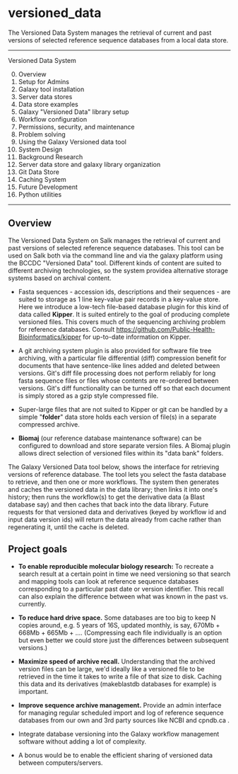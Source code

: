 # versioned_data
The Versioned Data System manages the retrieval of current and past versions of selected reference sequence databases from a local data store.

---

Versioned Data System

0. Overview
1. Setup for Admins
  1. Galaxy tool installation
  2. Server data stores
  3. Data store examples
  4. Galaxy "Versioned Data" library setup
  5. Workflow configuration
  6. Permissions, security, and maintenance
  7. Problem solving
2. Using the Galaxy Versioned data tool
3. System Design
4. Background Research
5. Server data store and galaxy library organization
6. Git Data Store
7. Caching System
8. Future Development
9. Python utilities

---

## Overview

The Versioned Data System on Salk manages the retrieval of current and past versions of selected reference sequence databases.  This tool can be used on Salk both via the command line and via the galaxy platform using the BCCDC "Versioned Data" tool.  Different kinds of content are suited to different archiving technologies, so the system providea alternative storage systems based on archival content.

* Fasta sequences - accession ids, descriptions and their sequences - are suited to storage as 1 line key-value pair records in a key-value store.  Here we introduce a low-tech file-based database plugin for this kind of data called **Kipper**.  It is  suited entirely to the goal of producing complete versioned files.  This covers much of the sequencing archiving problem for reference databases.  Consult https://github.com/Public-Health-Bioinformatics/kipper for up-to-date information on Kipper.

* A git archiving system plugin is also provided for software file tree archiving, with a particular file differential (diff) compression benefit for documents that have sentence-like lines added and deleted between versions.  Git's diff file processing does not perform reliably for long fasta sequence files or files whose contents are re-ordered between versions.  Git's diff functionality can be turned off so that each document is simply stored as a gzip style compressed file.

* Super-large files that are not suited to Kipper or git can be handled by a simple "**folder**" data store holds each version of file(s) in a separate compressed archive.

* **Biomaj** (our reference database maintenance software) can be configured to download and store separate version files.  A Biomaj plugin allows direct selection of versioned files within its "data bank" folders.

The Galaxy Versioned Data tool below, shows the interface for retrieving versions of reference database.  The tool lets you select the fasta database to retrieve, and then one or more workflows.  The system then generates and caches the versioned data in the data library; then links it into one's history; then runs the workflow(s) to get the derivative data (a Blast database say) and then caches that back into the data library.  Future requests for that versioned data and derivatives (keyed by workflow id and input data version ids) will return the data already from cache rather than regenerating it, until the cache is deleted.


## Project goals

* **To enable reproducible molecular biology research:** To recreate a search result at a certain point in time we need versioning so that search and mapping tools can look at reference sequence databases corresponding to a particular past date or version identifier.  This recall can also explain the difference between what was known in the past vs. currently.

* **To reduce hard drive space.**  Some databases are too big to keep N copies around, e.g. 5 years of 16S, updated monthly, is say, 670Mb + 668Mb + 665Mb + ....  (Compressing each file individually is an option but even better we could store just the differences between subsequent versions.)
 
* **Maximize speed of archive recall.**  Understanding that the archived version files can be large, we'd ideally like a versioned file to be retrieved in the time it takes to write a file of that size to disk.  Caching this data and its derivatives (makeblastdb databases for example) is important.

* **Improve sequence archive management.** Provide an admin interface for managing regular scheduled import and log of reference sequence databases from our own and 3rd party sources like NCBI and cpndb.ca .

* Integrate database versioning into the Galaxy workflow management software without adding a lot of complexity.

* A bonus would be to enable the efficient sharing of versioned data between computers/servers.
